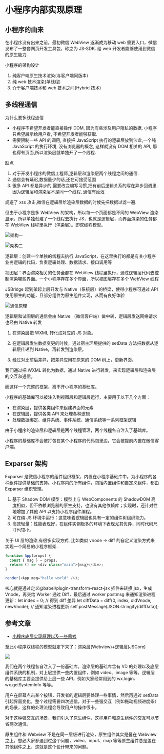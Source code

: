 # 小程序内部实现原理

## 小程序的由来

在小程序没有出来之前，最初微信 WebView 逐渐成为移动 web 重要入口，微信发布了一整套网页开发工具包，称之为 JS-SDK. 给 web 开发者能够使用到微信的原生能力.

小程序的架构设计

1. 纯客户端原生技术渲染(与客户端同版本)
2. 纯 web 技术渲染(单线程)
3. 介于客户端技术和 web 技术之间(Hybrid 技术)

## 多线程通信

为什么要多线程通信

- 小程序不希望开发者能直接操作 DOM, 因为有些涉及用户隐私的数据, 小程序只希望展示给用户看, 不希望开发者能够获取.
- 需要限制一些 API 的调用, 直接把 JavaScript 执行的逻辑层放到沙盒,一个纯 JavaScript 的执行环境, 没有浏览器的概念, 这样就没有 DOM 相关的 API, 那也得有页面,所以渲染层就单独开了一个线程.

缺点

1. 对于开发小程序的微信工程师,逻辑层和渲染层两个线程之间的通信.
2. 通信会有延迟,数据量少的话,还在可接受范围
3. 很多 API 都是异步的,需要改变编写习惯,把有前后逻辑关系的写在异步回调里. 因为逻辑层和渲染层不是同一个线程, 通信有延迟

规避了 xss 攻击,微信在逻辑层给渲染层数据的时候先把数据过滤一遍.

但由于小程序是多 WebView 的架构，所以每一个页面都是不同的 WebView 渲染显示，所以单独创建了一个线程去执行 JS，也就是逻辑层，而界面渲染的任务都在 WebView 线程里执行（渲染层）。即双线程模型。

![架构一](https://i0.wp.com/tva1.sinaimg.cn/large/0081Kckwgy1gk2kvsgb51j313y0nk77u.jpg)

![架构二](https://i0.wp.com/tva1.sinaimg.cn/large/0081Kckwgy1gk2kwwxjbmj317u0qi42g.jpg)

逻辑层：创建一个单独的线程去执行 JavaScript，在这里执行的都是有关小程序业务逻辑的代码，负责逻辑处理、数据请求、接口调用等

视图层：界面渲染相关的任务全都在 WebView 线程里执行，通过逻辑层代码去控制渲染哪些界面。一个小程序存在多个界面，所以视图层存在多个 WebView 线程

JSBridge 起到架起上层开发与 Native（系统层）的桥梁，使得小程序可通过 API 使用原生的功能，且部分组件为原生组件实现，从而有良好体验

![通信原理](https://i0.wp.com/tva1.sinaimg.cn/large/0081Kckwgy1gk2l3kix9oj31360riwou.jpg)

逻辑层和试图层的通信会由 Native （微信客户端）做中转，逻辑层发送网络请求也经由 Native 转发

1. 在渲染层把 WXML 转化成对应的 JS 对象。

2. 在逻辑层发生数据变更的时候，通过宿主环境提供的 setData 方法把数据从逻辑层传递到 Native，再转发到渲染层。

3. 经过对比前后差异，把差异应用在原来的 DOM 树上，更新界面。

我们通过把 WXML 转化为数据，通过 Native 进行转发，来实现逻辑层和渲染层的交互和通信。

而这样一个完整的框架，离不开小程序的基础库。

小程序的基础库可以被注入到视图层和逻辑层运行，主要用于以下几个方面：

- 在渲染层，提供各类组件来组建界面的元素
- 在逻辑层，提供各类 API 来处理各种逻辑
- 处理数据绑定、组件系统、事件系统、通信系统等一系列框架逻辑

由于小程序的渲染层和逻辑层是两个线程管理，两个线程各自注入了基础库。

小程序的基础库不会被打包在某个小程序的代码包里边，它会被提前内置在微信客户端。

## Exparser 架构

Exparser 是微信小程序的组件组织框架，内置在小程序基础库中，为小程序的各种组件提供基础的支持。小程序内的所有组件，包括内置组件和自定义组件，都由 Exparser 组织管理。

1. 基于 Shadow DOM 模型：模型上与 WebComponents 的 ShadowDOM 高度相似，但不依赖浏览器的原生支持，也没有其他依赖库；实现时，还针对性地增加了其他 API 以支持小程序组件编程。
2. 可在纯 JS 环境中运行：这意味着逻辑层也具有一定的组件树组织能力。
3. 高效轻量：性能表现好，在组件实例极多的环境下表现尤其优异，同时代码尺寸也较小。

关于 UI 层的渲染,有很多实现方式, 比如类似 vnode -> diff 的自定义渲染方式来实现一个简易的小程序框架.

```js
function App(props) {
  const { msg } = props;
  return () => <div class="main">{msg}</div>;
}

render(<App msg="hello world" />);
```

核心就是通过定义@babel/plugin-transform-react-jsx 插件来转换 jsx，生成 Vnode，再交给 Worker 通过 Diff，最后通过 worker postmsg 来通知渲染进程更新：let index = 0;
// 得到 diff 差异
let diffData = diff(0, index, oldVnode, newVnode);
// 通知渲染进程更新
self.postMessage(JSON.stringify(diffData));

## 参考文章

- [小程序底层实现原理以及一些思考](https://github.com/berwin/Blog/issues/49)

至此小程序双线程的模型就定下来了：渲染层(Webview)+逻辑层(JSCore)

![](2022-05-19-19-37-07.png)

我们在两个线程各自注入了一份基础库，渲染层的基础库含有 VD 的处理以及底层组件系统的机制，对上层提供一些内置组件，例如 video、image 等等。逻辑层的基础库主要会提供给上层一些 API，例如大家经常用到的 wx.login、wx.getSystemInfo 等等。

用户在屏幕点击某个按钮，开发者的逻辑层要处理一些事情，然后再通过 setData 引起界面变化，整个过程需要四次通信。对于一些强交互（例如拖动视频进度条）的场景，这样的处理流程会导致用户的操作很卡。

对于这种强交互的场景，我们引入了原生组件，这样用户和原生组件的交互可以节省两次通信。

原生组件和 Webview 不是在同一层级进行渲染，原生组件其实是叠在 Webview 之上，想必大家都遇到过这个问题，video、input、map 等等原生组件总是盖在其他组件之上，这就是这个设计带来的问题。
